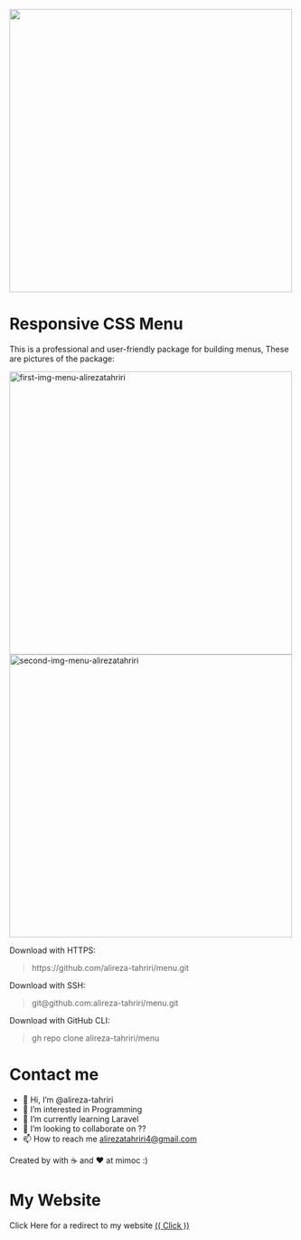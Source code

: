 <p align="left">
  <img src="https://user-images.githubusercontent.com/40925702/122831319-f4788f80-d2fe-11eb-88f5-6d49ffaf7640.png" width="500">
</p>

# Responsive CSS Menu
This is a professional and user-friendly package for building menus, These are pictures of the package:

<img width="500" alt="first-img-menu-alirezatahriri" src="https://user-images.githubusercontent.com/40925702/122831585-4f11eb80-d2ff-11eb-9acd-635e140cb150.png">
<img width="500" alt="second-img-menu-alirezatahriri" src="https://user-images.githubusercontent.com/40925702/122831653-723c9b00-d2ff-11eb-8796-c5241c47b625.png">

Download with HTTPS:
<blockquote>https://github.com/alireza-tahriri/menu.git</blockquote>

Download with SSH:
<blockquote>git@github.com:alireza-tahriri/menu.git</blockquote>

Download with GitHub CLI:
<blockquote>gh repo clone alireza-tahriri/menu</blockquote>

# Contact me
- 👋 Hi, I’m @alireza-tahriri
- 👀 I’m interested in Programming
- 🌱 I’m currently learning Laravel
- 💞️ I’m looking to collaborate on ??
-  📫 How to reach me alirezatahriri4@gmail.com

Created by with ☕ and ❤️ at mimoc :)
  
# My Website
Click Here for a redirect to my website <a href="https://mimoc.ir" target="_blank">(( Click ))</a>
